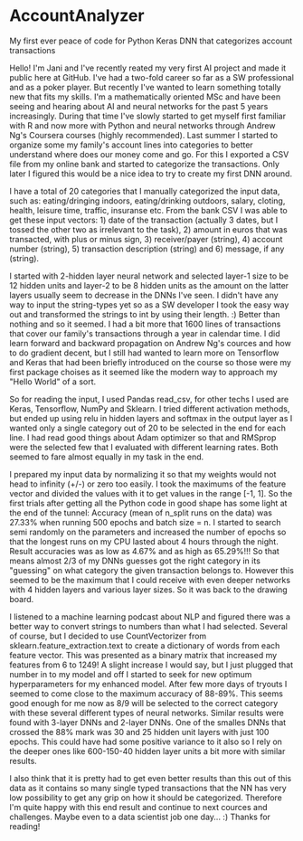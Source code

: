 # AccountAnalyzer
My first ever peace of code for Python Keras DNN that categorizes account transactions

Hello! I'm Jani and I've recently reated my very first AI project and made it public here at GitHub. I've had a two-fold career so far as a SW professional and as a poker player. But recently I've wanted to learn something
totally new that fits my skills. I'm a mathematically oriented MSc and have been seeing and hearing about AI and neural networks for the past 5 years increasingly. During that time I've slowly started to get myself first
familiar with R and now more with Python and neural networks through Andrew Ng's Coursera courses (highly recommended). Last summer I started to organize some my family's account lines into categories to better understand
where does our money come and go. For this I exported a CSV file from my online bank and started to categorize the transactions. Only later I figured this would be a nice idea to try to create my first DNN around.

I have a total of 20 categories that I manually categorized the input data, such as: eating/dringing indoors, eating/drinking outdoors, salary, cloting, health, leisure time, traffic, insuranse etc. From the bank CSV I was
able to get these input vectors: 1) date of the transaction (actually 3 dates, but I tossed the other two as irrelevant to the task), 2) amount in euros that was transacted, with plus or minus sign, 3) receiver/payer
(string), 4) account number (string), 5) transaction description (string) and 6) message, if any (string).

I started with 2-hidden layer neural network and selected layer-1 size to be 12 hidden units and layer-2 to be 8 hidden units as the amount on the latter layers usually seem to decrease in the DNNs I've seen. I didn't have
any way to input the string-types yet so as a SW developer I took the easy way out and transformed the strings to int by using their length. :) Better than nothing and so it seemed. I had a bit more that 1600 lines of
transactions that cover our family's transactions through a year in calendar time. I did learn forward and backward propagation on Andrew Ng's cources and how to do gradient decent, but I still had wanted to learn more
on Tensorflow and Keras that had been briefly introduced on the course so those were my first package choises as it seemed like the modern way to approach my "Hello World" of a sort.

So for reading the input, I used Pandas read_csv, for other techs I used are Keras, Tensorflow, NumPy and Sklearn. I tried different activation methods, but ended up using relu in hidden layers and softmax in the output
layer as I wanted only a single category out of 20 to be selected in the end for each line. I had read good things about Adam optimizer so that and RMSprop were the selected few that I evaluated with different learning
rates. Both seemed to fare almost equally in my task in the end.

I prepared my input data by normalizing it so that my weights would not head to infinity (+/-) or zero too easily. I took the maximums of the feature vector and divided the values with it to get values in the range [-1, 1].
So the first trials after getting all the Python code in good shape has some light at the end of the tunnel: Accuracy (mean of n_split runs on the data) was 27.33% when running 500 epochs and batch size = n. I started to
search semi randomly on the parameters and increased the number of epochs so that the longest runs on my CPU lasted about 4 hours through the night. Result accuracies was as low as 4.67% and as high as 65.29%!!! So that
means almost 2/3 of my DNNs guesses got the right category in its "guessing" on what category the given transaction belongs to. However this seemed to be the maximum that I could receive with even deeper networks with 4
hidden layers and various layer sizes. So it was back to the drawing board.

I listened to a machine learning podcast about NLP and figured there was a better way to convert strings to numbers than what I had selected. Several of course, but I decided to use CountVectorizer from
sklearn.feature_extraction.text to create a dictionary of words from each feature vector. This was presented as a binary matrix that increased my features from 6 to 1249! A slight increase I would say, but I just plugged
that number in to my model and off I started to seek for new optimum hyperparameters for my enhanced model. After few more days of tryouts I seemed to come close to the maximum accuracy of 88-89%. This seems good enough
for me now as 8/9 will be selected to the correct category with these several different types of neural networks. Similar results were found with 3-layer DNNs and 2-layer DNNs. One of the smalles DNNs that crossed the 88%
mark was 30 and 25 hidden unit layers with just 100 epochs. This could have had some positive variance to it also so I rely on the deeper ones like 600-150-40 hidden layer units a bit more with similar results.

I also think that it is pretty had to get even better results than this out of this data as it contains so many single typed transactions that the NN has very low possibility to get any grip on how it should be categorized.
Therefore I'm quite happy with this end result and continue to next cources and challenges. Maybe even to a data scientist job one day... :) Thanks for reading!